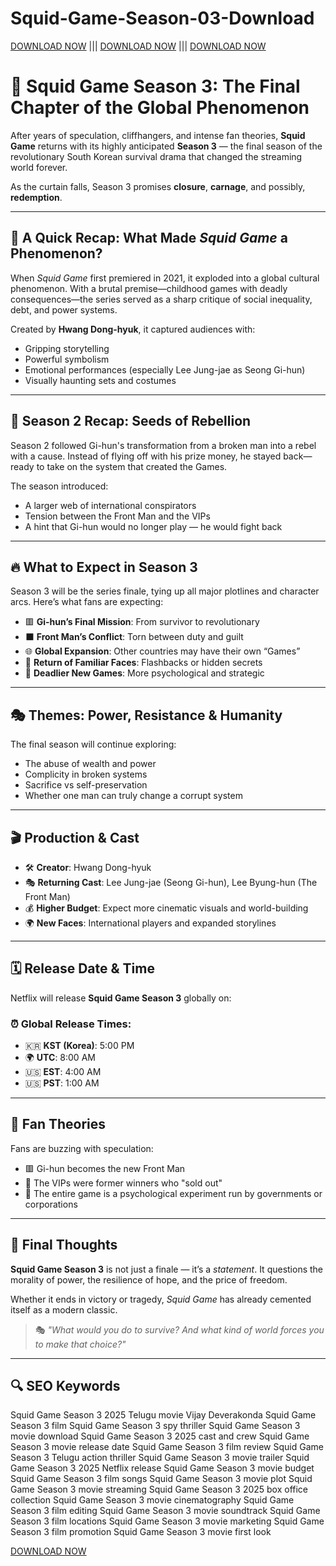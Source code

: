 # Squid-Game-Season-03-Download

[DOWNLOAD NOW](https://t.me/SquidGameSeason3_online) ||| [DOWNLOAD NOW](https://t.me/SquidGameSeason3_online) ||| [DOWNLOAD NOW](https://t.me/SquidGameSeason3_online)


# 🦑 Squid Game Season 3: The Final Chapter of the Global Phenomenon

After years of speculation, cliffhangers, and intense fan theories, **Squid Game** returns with its highly anticipated **Season 3** — the final season of the revolutionary South Korean survival drama that changed the streaming world forever.

As the curtain falls, Season 3 promises **closure**, **carnage**, and possibly, **redemption**.

---

## 🔁 A Quick Recap: What Made *Squid Game* a Phenomenon?

When *Squid Game* first premiered in 2021, it exploded into a global cultural phenomenon. With a brutal premise—childhood games with deadly consequences—the series served as a sharp critique of social inequality, debt, and power systems.

Created by **Hwang Dong-hyuk**, it captured audiences with:
- Gripping storytelling
- Powerful symbolism
- Emotional performances (especially Lee Jung-jae as Seong Gi-hun)
- Visually haunting sets and costumes

---

## 📘 Season 2 Recap: Seeds of Rebellion

Season 2 followed Gi-hun's transformation from a broken man into a rebel with a cause. Instead of flying off with his prize money, he stayed back—ready to take on the system that created the Games.

The season introduced:
- A larger web of international conspirators
- Tension between the Front Man and the VIPs
- A hint that Gi-hun would no longer play — he would fight back

---

## 🔥 What to Expect in Season 3

Season 3 will be the series finale, tying up all major plotlines and character arcs. Here’s what fans are expecting:

- 🟥 **Gi-hun’s Final Mission**: From survivor to revolutionary
- ⬛ **Front Man’s Conflict**: Torn between duty and guilt
- 🌐 **Global Expansion**: Other countries may have their own “Games”
- 👥 **Return of Familiar Faces**: Flashbacks or hidden secrets
- 🧠 **Deadlier New Games**: More psychological and strategic

---

## 🎭 Themes: Power, Resistance & Humanity

The final season will continue exploring:
- The abuse of wealth and power
- Complicity in broken systems
- Sacrifice vs self-preservation
- Whether one man can truly change a corrupt system

---

## 🎬 Production & Cast

- 🛠️ **Creator**: Hwang Dong-hyuk
- 🎭 **Returning Cast**: Lee Jung-jae (Seong Gi-hun), Lee Byung-hun (The Front Man)
- 💰 **Higher Budget**: Expect more cinematic visuals and world-building
- 🌍 **New Faces**: International players and expanded storylines

---

## 🗓️ Release Date & Time

Netflix will release **Squid Game Season 3** globally on: 

### ⏰ Global Release Times:
- 🇰🇷 **KST (Korea)**: 5:00 PM  
- 🌍 **UTC**: 8:00 AM  
- 🇺🇸 **EST**: 4:00 AM  
- 🇺🇸 **PST**: 1:00 AM  

---

## 🧠 Fan Theories

Fans are buzzing with speculation:
- 🟥 Gi-hun becomes the new Front Man
- 🐷 The VIPs were former winners who "sold out"
- 🧪 The entire game is a psychological experiment run by governments or corporations

---

## 💬 Final Thoughts

**Squid Game Season 3** is not just a finale — it’s a *statement*. It questions the morality of power, the resilience of hope, and the price of freedom.

Whether it ends in victory or tragedy, *Squid Game* has already cemented itself as a modern classic.

> 🎭 *"What would you do to survive? And what kind of world forces you to make that choice?"*

---


## 🔍 SEO Keywords

Squid Game Season 3 2025 Telugu movie
Vijay Deverakonda Squid Game Season 3 film
Squid Game Season 3 spy thriller
Squid Game Season 3 movie download
Squid Game Season 3 2025 cast and crew
Squid Game Season 3 movie release date
Squid Game Season 3 film review
Squid Game Season 3 Telugu action thriller
Squid Game Season 3 movie trailer
Squid Game Season 3 2025 Netflix release
Squid Game Season 3 movie budget
Squid Game Season 3 film songs
Squid Game Season 3 movie plot
Squid Game Season 3 movie streaming
Squid Game Season 3 2025 box office collection
Squid Game Season 3 movie cinematography
Squid Game Season 3 film editing
Squid Game Season 3 movie soundtrack
Squid Game Season 3 film locations
Squid Game Season 3 movie marketing
Squid Game Season 3 film promotion
Squid Game Season 3 movie first look

[DOWNLOAD NOW](https://t.me/SquidGameSeason3_online)


